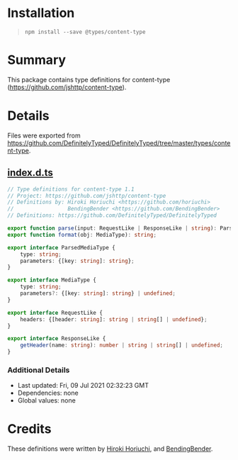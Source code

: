 # Installation
> `npm install --save @types/content-type`

# Summary
This package contains type definitions for content-type (https://github.com/jshttp/content-type).

# Details
Files were exported from https://github.com/DefinitelyTyped/DefinitelyTyped/tree/master/types/content-type.
## [index.d.ts](https://github.com/DefinitelyTyped/DefinitelyTyped/tree/master/types/content-type/index.d.ts)
````ts
// Type definitions for content-type 1.1
// Project: https://github.com/jshttp/content-type
// Definitions by: Hiroki Horiuchi <https://github.com/horiuchi>
//                 BendingBender <https://github.com/BendingBender>
// Definitions: https://github.com/DefinitelyTyped/DefinitelyTyped

export function parse(input: RequestLike | ResponseLike | string): ParsedMediaType;
export function format(obj: MediaType): string;

export interface ParsedMediaType {
    type: string;
    parameters: {[key: string]: string};
}

export interface MediaType {
    type: string;
    parameters?: {[key: string]: string} | undefined;
}

export interface RequestLike {
    headers: {[header: string]: string | string[] | undefined};
}

export interface ResponseLike {
    getHeader(name: string): number | string | string[] | undefined;
}

````

### Additional Details
 * Last updated: Fri, 09 Jul 2021 02:32:23 GMT
 * Dependencies: none
 * Global values: none

# Credits
These definitions were written by [Hiroki Horiuchi](https://github.com/horiuchi), and [BendingBender](https://github.com/BendingBender).
